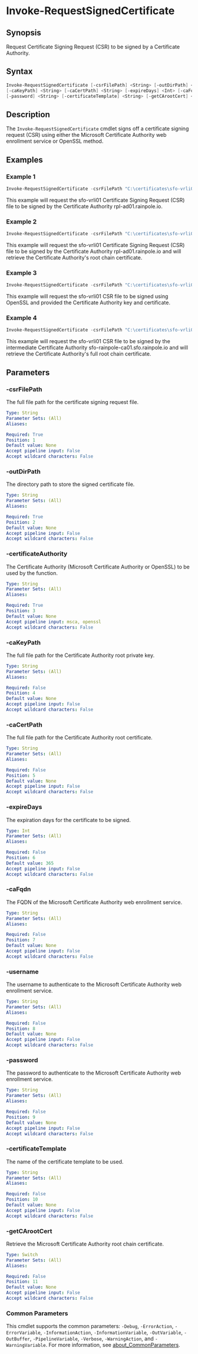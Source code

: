 # Invoke-RequestSignedCertificate

## Synopsis

Request Certificate Signing Request (CSR) to be signed by a Certificate Authority.

## Syntax

```powershell
Invoke-RequestSignedCertificate [-csrFilePath] <String> [-outDirPath] <String> [-certificateAuthority] <String>
[-caKeyPath] <String> [-caCertPath] <String> [-expireDays] <Int> [-caFqdn] <String> [-username] <String> 
[-password] <String> [-certificateTemplate] <String> [-getCArootCert] <Switch>
```

## Description

The `Invoke-RequestSignedCertificate` cmdlet signs off a certificate signing request (CSR) using either the Microsoft Certificate Authority web enrollment service or OpenSSL method.

## Examples

### Example 1

```powershell
Invoke-RequestSignedCertificate -csrFilePath "C:\certificates\sfo-vrli01.sfo.rainpole.io.csr" -outDirPath "C:\certificates" -certificateAuthority "msca" -caFqdn "rainpole-ca01.rainpole.io" -username "Administrator" -password "VMw@re1!" -certificateTemplate "VMware"
```

This example will request the sfo-vrli01 Certificate Signing Request (CSR) file to be signed by the Certificate Authority rpl-ad01.rainpole.io.

### Example 2

```powershell
Invoke-RequestSignedCertificate -csrFilePath "C:\certificates\sfo-vrli01.sfo.rainpole.io.csr" -outDirPath "C:\certificates" -certificateAuthority "msca" -caFqdn "rainpole-ca01.rainpole.io" -username "Administrator" -password "VMw@re1!" -certificateTemplate "VMware" -getCArootCert
```

This example will request the sfo-vrli01 Certificate Signing Request (CSR) file to be signed by the Certificate Authority rpl-ad01.rainpole.io and will retrieve the Certificate Authority's root chain certificate.

### Example 3

```powershell
Invoke-RequestSignedCertificate -csrFilePath "C:\certificates\sfo-vrli01.sfo.rainpole.io.csr" -outDirPath "C:\certificates" -certificateAuthority "openssl" -caKeyPath "C:\certificates\CAroot.key" -caCertPath "C:\certificates\CAroot.pem" -expireDays 365
```

This example will request the sfo-vrli01 CSR file to be signed using OpenSSL and provided the Certificate Authority key and certificate.

### Example 4

```powershell
Invoke-RequestSignedCertificate -csrFilePath "C:\certificates\sfo-vrli01.sfo.rainpole.io.csr" -outDirPath "C:\certificates" -certificateAuthority "msca" -caFqdn "sfo-rainpole-ca01.sfo.rainpole.io" -username "Administrator" -password "VMw@re1!" -certificateTemplate "VMware" -getCArootCert
```

This example will request the sfo-vrli01 CSR file to be signed by the intermediate Certificate Authority sfo-rainpole-ca01.sfo.rainpole.io and will retrieve the Certificate Authority's full root chain certificate.

## Parameters

### -csrFilePath

The full file path for the certificate signing request file.

```yaml
Type: String
Parameter Sets: (All)
Aliases:

Required: True
Position: 1
Default value: None
Accept pipeline input: False
Accept wildcard characters: False
```

### -outDirPath

The directory path to store the signed certificate file.

```yaml
Type: String
Parameter Sets: (All)
Aliases:

Required: True
Position: 2
Default value: None
Accept pipeline input: False
Accept wildcard characters: False
```

### -certificateAuthority

The Certificate Authority (Microsoft Certificate Authority or OpenSSL) to be used by the function.

```yaml
Type: String
Parameter Sets: (All)
Aliases:

Required: True
Position: 3
Default value: None
Accept pipeline input: msca, openssl
Accept wildcard characters: False
```

### -caKeyPath

The full file path for the Certificate Authority root private key.

```yaml
Type: String
Parameter Sets: (All)
Aliases:

Required: False
Position: 4
Default value: None
Accept pipeline input: False
Accept wildcard characters: False
```

### -caCertPath

The full file path for the Certificate Authority root certificate.

```yaml
Type: String
Parameter Sets: (All)
Aliases:

Required: False
Position: 5
Default value: None
Accept pipeline input: False
Accept wildcard characters: False
```

### -expireDays

The expiration days for the certificate to be signed.

```yaml
Type: Int
Parameter Sets: (All)
Aliases:

Required: False
Position: 6
Default value: 365
Accept pipeline input: False
Accept wildcard characters: False
```

### -caFqdn

The FQDN of the Microsoft Certificate Authority web enrollment service.

```yaml
Type: String
Parameter Sets: (All)
Aliases:

Required: False
Position: 7
Default value: None
Accept pipeline input: False
Accept wildcard characters: False
```

### -username

The username to authenticate to the Microsoft Certificate Authority web enrollment service.

```yaml
Type: String
Parameter Sets: (All)
Aliases:

Required: False
Position: 8
Default value: None
Accept pipeline input: False
Accept wildcard characters: False
```

### -password

The password to authenticate to the Microsoft Certificate Authority web enrollment service.

```yaml
Type: String
Parameter Sets: (All)
Aliases:

Required: False
Position: 9
Default value: None
Accept pipeline input: False
Accept wildcard characters: False
```

### -certificateTemplate

The name of the certificate template to be used. 

```yaml
Type: String
Parameter Sets: (All)
Aliases:

Required: False
Position: 10
Default value: None
Accept pipeline input: False
Accept wildcard characters: False
```

### -getCArootCert

Retrieve the Microsoft Certificate Authority root chain certificate. 

```yaml
Type: Switch
Parameter Sets: (All)
Aliases:

Required: False
Position: 11
Default value: None
Accept pipeline input: False
Accept wildcard characters: False
```

### Common Parameters

This cmdlet supports the common parameters: `-Debug`, `-ErrorAction`, `-ErrorVariable`, `-InformationAction`, `-InformationVariable`, `-OutVariable`, `-OutBuffer`, `-PipelineVariable`, `-Verbose`, `-WarningAction`, and `-WarningVariable`. For more information, see [about_CommonParameters](http://go.microsoft.com/fwlink/?LinkID=113216).
